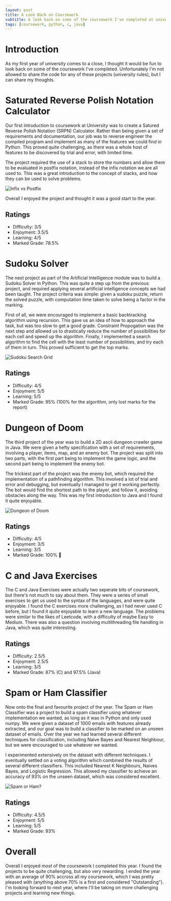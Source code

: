 ```yaml
---
layout: post
title: A Look Back on Coursework
subtitle: A look back on some of the coursework I've completed at university.
tags: [coursework, python, c, java]
---
```

# Introduction

As my first year of university comes to a close, I thought it would be fun to look back on some of the coursework I've completed. Unfortunately I'm not allowed to share the code for any of these projects (university rules), but I can share my thoughts.

# Saturated Reverse Polish Notation Calculator
Our first introduction to coursework at University was to create a Satured Reverse Polish Notation (SRPN) Calculator. Rather than being given a set of requirements and documentation, our job was to reverse engineer the compiled program and implement as many of the features we could find in Python. This proved quite challenging, as there was a whole host of features to be discovered by trial and error, with limited time.

The project required the use of a stack to store the numbers and allow them to be evaluated in postfix notation, instead of the infix notation we are all used to. This was a great introduction to the concept of stacks, and how they can be used to solve problems.

![Infix vs Postfix](https://www.ritambhara.in/wp-content/uploads/2012/06/reverse-polish-.jpg)

Overall I enjoyed the project and thought it was a good start to the year.

## Ratings
- Difficulty: 3/5
- Enjoyment: 3.5/5
- Learning: 4/5
- Marked Grade: 78.5%


# Sudoku Solver

The next project as part of the Artificial Intelligence module was to build a Sudoku Solver in Python. This was quite a step up from the previous project, and required applying several artificial intelligence concepts we had been taught. The project criteria was simple: given a sudoku puzzle, return the solved puzzle, with computation time taken to solve being a factor in the marking.

First of all, we were encouraged to implement a basic backtracking algorithm using recursion. This gave us an idea of how to approach the task, but was too slow to get a good grade. Constraint Propogation was the next step and allowed us to drastically reduce the number of possibilities for each cell and speed up the algorithm. Finally, I implemented a search algorithm to find the cell with the least number of possibilities, and try each of them in turn. This proved sufficient to get the top marks.

![Sudoku Search Grid](https://www.freecodecamp.org/news/content/images/2019/09/image-212.png)

## Ratings
- Difficulty: 4/5
- Enjoyment: 5/5
- Learning: 5/5
- Marked Grade: 95% (100% for the algorithm, only lost marks for the report)


# Dungeon of Doom

The third project of the year was to build a 2D ascii dungeon crawler game in Java. We were given a hefty specification with a set of requirements, involving a player, items, map, and an enemy bot. The project was split into two parts, with the first part being to implement the game logic, and the second part being to implement the enemy bot.

The trickiest part of the project was the enemy bot, which required the implementation of a pathfinding algorithm. This involved a lot of trial and error and debugging, but eventually I managed to get it working perfectly. The bot would find the shortest path to the player, and follow it, avoiding obstacles along the way. This was my first introduction to Java and I found it quite enjoyable.

![Dungeon of Doom](https://gcdnb.pbrd.co/images/2s21TLTsTywJ.png)

## Ratings
- Difficulty: 4/5
- Enjoyment: 3/5
- Learning: 3/5
- Marked Grade: 100% 🎉

# C and Java Exercises

The C and Java Exercises were actually two seperate bits of coursework, but there's not much to say about them. They were a series of small exercises to get us used to the syntax of the languages, and were quite enjoyable. I found the C exercises more challenging, as I had never used C before, but I found it quite enjoyable to learn a new language. The problems were similar to the likes of Leetcode, with a difficulty of maybe Easy to Medium. There was also a question involving multithreading file handling in Java, which was quite interesting.

## Ratings
- Difficulty: 2.5/5
- Enjoyment: 2.5/5
- Learning: 3/5
- Marked Grade: 87% (C) and 97.5% (Java)

# Spam or Ham Classifier

Now onto the final and favourite project of the year. The Spam or Ham Classifier was a project to build a spam classifier using whatever implementation we wanted, as long as it was in Python and only used numpy. We were given a dataset of 1000 emails with features already extracted, and our goal was to build a classifier to be marked on an unseen dataset of emails. Over the year we had learned several different techniques for classification, including Naive Bayes and Nearest Neighbour, but we were encouraged to use whatever we wanted.

I experimented extensively on the dataset with different techniques. I eventually settled on a voting algorithm which combined the results of several different classifiers. This included Nearest K Neighbours, Naives Bayes, and Logistic Regression. This allowed my classifier to achieve an accuracy of 93% on the unseen dataset, which was considered excellent.

![Spam or Ham?](https://sm.pcmag.com/pcmag_me/news/e/email-spam/email-spam-rates-dip-below-50-percent_cupe.jpg)

## Ratings
- Difficulty: 4.5/5
- Enjoyment: 5/5
- Learning: 5/5
- Marked Grade: 93%

# Overall

Overall I enjoyed _most_ of the coursework I completed this year. I found the projects to be quite challenging, but also very rewarding. I ended the year with an average of 90% accross all my coursework, which I was pretty pleased with (anything above 70% is a first and considered "Outstanding"). I'm looking forward to next year, where I'll be taking on more challenging projects and learning new things.
